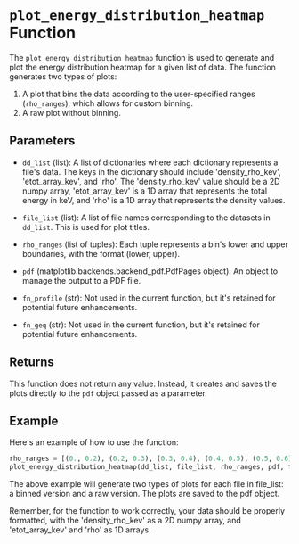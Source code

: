 # `plot_energy_distribution_heatmap` Function

The `plot_energy_distribution_heatmap` function is used to generate and plot the energy distribution heatmap for a given list of data. The function generates two types of plots:

1. A plot that bins the data according to the user-specified ranges (`rho_ranges`), which allows for custom binning.
2. A raw plot without binning.

## Parameters

- `dd_list` (list): A list of dictionaries where each dictionary represents a file's data. The keys in the dictionary should include 'density_rho_kev', 'etot_array_kev', and 'rho'. The 'density_rho_kev' value should be a 2D numpy array, 'etot_array_kev' is a 1D array that represents the total energy in keV, and 'rho' is a 1D array that represents the density values.

- `file_list` (list): A list of file names corresponding to the datasets in `dd_list`. This is used for plot titles.

- `rho_ranges` (list of tuples): Each tuple represents a bin's lower and upper boundaries, with the format (lower, upper).

- `pdf` (matplotlib.backends.backend_pdf.PdfPages object): An object to manage the output to a PDF file.

- `fn_profile` (str): Not used in the current function, but it's retained for potential future enhancements.

- `fn_geq` (str): Not used in the current function, but it's retained for potential future enhancements.

## Returns

This function does not return any value. Instead, it creates and saves the plots directly to the `pdf` object passed as a parameter.

## Example

Here's an example of how to use the function:

```python
rho_ranges = [(0., 0.2), (0.2, 0.3), (0.3, 0.4), (0.4, 0.5), (0.5, 0.6), (0.6, 0.8), (0.75, 0.95)]
plot_energy_distribution_heatmap(dd_list, file_list, rho_ranges, pdf, fn_profile, fn_geq)
```


The above example will generate two types of plots for each file in file_list: a binned version and a raw version. The plots are saved to the pdf object.


Remember, for the function to work correctly, your data should be properly formatted, with the 'density_rho_kev' as a 2D numpy array, and 'etot_array_kev' and 'rho' as 1D arrays.
